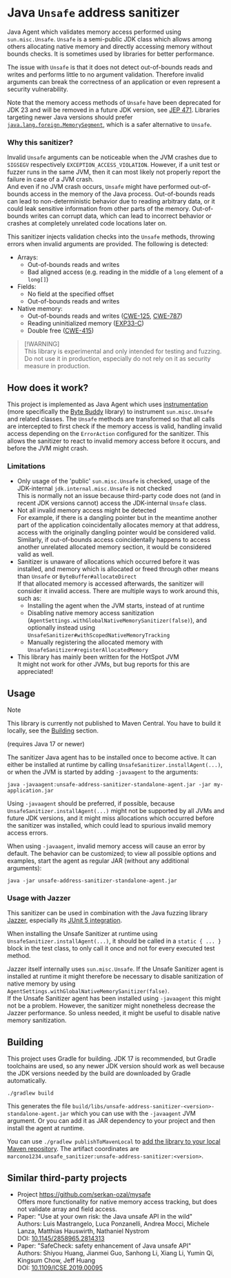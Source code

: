 # Java `Unsafe` address sanitizer

Java Agent which validates memory access performed using `sun.misc.Unsafe`. `Unsafe` is a semi-public JDK class
which allows among others allocating native memory and directly accessing memory without bounds checks. It is
sometimes used by libraries for better performance.

The issue with `Unsafe` is that it does not detect out-of-bounds reads and writes and performs little to no argument
validation. Therefore invalid arguments can break the correctness of an application or even represent a security
vulnerability.

Note that the memory access methods of `Unsafe` have been deprecated for JDK 23 and will be removed in a future JDK
version, see [JEP 471](https://openjdk.org/jeps/471). Libraries targeting newer Java versions should prefer
[`java.lang.foreign.MemorySegment`](https://docs.oracle.com/en/java/javase/22/docs/api/java.base/java/lang/foreign/MemorySegment.html),
which is a safer alternative to `Unsafe`.

### Why this sanitizer?

Invalid `Unsafe` arguments can be noticeable when the JVM crashes due to `SIGSEGV` respectively
`EXCEPTION_ACCESS_VIOLATION`. However, if a unit test or fuzzer runs in the same JVM, then it can most likely not
properly report the failure in case of a JVM crash.\
And even if no JVM crash occurs, `Unsafe` might have performed out-of-bounds access in the memory of the Java
process. Out-of-bounds reads can lead to non-deterministic behavior due to reading arbitrary data, or it could
leak sensitive information from other parts of the memory. Out-of-bounds writes can corrupt data, which can
lead to incorrect behavior or crashes at completely unrelated code locations later on.

This sanitizer injects validation checks into the `Unsafe` methods, throwing errors when invalid arguments
are provided. The following is detected:

- Arrays:
  - Out-of-bounds reads and writes
  - Bad aligned access (e.g. reading in the middle of a `long` element of a `long[]`)
- Fields:
  - No field at the specified offset
  - Out-of-bounds reads and writes
- Native memory:
  - Out-of-bounds reads and writes ([CWE-125](https://cwe.mitre.org/data/definitions/125.html), [CWE-787](https://cwe.mitre.org/data/definitions/787.html))
  - Reading uninitialized memory ([EXP33-C](https://wiki.sei.cmu.edu/confluence/display/c/EXP33-C.+Do+not+read+uninitialized+memory))
  - Double free ([CWE-415](https://cwe.mitre.org/data/definitions/415.html))

> [!WARNING]\
> This library is experimental and only intended for testing and fuzzing. Do not use it in production, especially do
> not rely on it as security measure in production.

## How does it work?

This project is implemented as Java Agent which uses [instrumentation](https://docs.oracle.com/en/java/javase/17/docs/api/java.instrument/java/lang/instrument/package-summary.html)
(more specifically the [Byte Buddy](https://github.com/raphw/byte-buddy) library) to instrument `sun.misc.Unsafe` and
related classes. The `Unsafe` methods are transformed so that all calls are intercepted to first check if the memory
access is valid, handling invalid access depending on the `ErrorAction` configured for the sanitizer. This allows the
sanitizer to react to invalid memory access before it occurs, and before the JVM might crash.

### Limitations

- Only usage of the 'public' `sun.misc.Unsafe` is checked, usage of the JDK-internal `jdk.internal.misc.Unsafe` is not
  checked\
  This is normally not an issue because third-party code does not (and in recent JDK versions cannot) access the
  JDK-internal `Unsafe` class.
- Not all invalid memory access might be detected\
  For example, if there is a dangling pointer but in the meantime another part of the application coincidentally
  allocates memory at that address, access with the originally dangling pointer would be considered valid. Similarly,
  if out-of-bounds access coincidentally happens to access another unrelated allocated memory section, it would be
  considered valid as well.
- Sanitizer is unaware of allocations which occurred before it was installed, and memory which is allocated or freed
  through other means than `Unsafe` or `ByteBuffer#allocateDirect`\
  If that allocated memory is accessed afterwards, the sanitizer will consider it invalid access. There are multiple
  ways to work around this, such as:
   - Installing the agent when the JVM starts, instead of at runtime
   - Disabling native memory access sanitization (`AgentSettings.withGlobalNativeMemorySanitizer(false)`), and
     optionally instead using `UnsafeSanitizer#withScopedNativeMemoryTracking`
   - Manually registering the allocated memory with `UnsafeSanitizer#registerAllocatedMemory`
- This library has mainly been written for the HotSpot JVM\
  It might not work for other JVMs, but bug reports for this are appreciated!

## Usage

> [!NOTE]
> This library is currently not published to Maven Central. You have to build it locally, see the [Building](#building)
> section.

(requires Java 17 or newer)

The sanitizer Java agent has to be installed once to become active. It can either be installed at runtime by calling
`UnsafeSanitizer.installAgent(...)`, or when the JVM is started by adding `-javaagent` to the arguments:
```
java -javaagent:unsafe-address-sanitizer-standalone-agent.jar -jar my-application.jar
```

Using `-javaagent` should be preferred, if possible, because `UnsafeSanitizer.installAgent(...)` might not be supported
by all JVMs and future JDK versions, and it might miss allocations which occurred before the sanitizer was installed,
which could lead to spurious invalid memory access errors.

When using `-javaagent`, invalid memory access will cause an error by default. The behavior can be customized; to view
all possible options and examples, start the agent as regular JAR (without any additional arguments):
```
java -jar unsafe-address-sanitizer-standalone-agent.jar
```

### Usage with Jazzer

This sanitizer can be used in combination with the Java fuzzing library [Jazzer](https://github.com/CodeIntelligenceTesting/jazzer),
especially its [JUnit 5 integration](https://github.com/CodeIntelligenceTesting/jazzer?tab=readme-ov-file#junit-5).

When installing the Unsafe Sanitizer at runtime using `UnsafeSanitizer.installAgent(...)`, it should be called in a
`static { ... }` block in the test class, to only call it once and not for every executed test method.

Jazzer itself internally uses `sun.misc.Unsafe`. If the Unsafe Sanitizer agent is installed at runtime it might
therefore be necessary to disable sanitization of native memory by using `AgentSettings.withGlobalNativeMemorySanitizer(false)`.\
If the Unsafe Sanitizer agent has been installed using `-javaagent` this might not be a problem. However, the
sanitizer might nonetheless decrease the Jazzer performance. So unless needed, it might be useful to disable native
memory sanitization.

## Building

This project uses Gradle for building. JDK 17 is recommended, but Gradle toolchains are used, so any newer JDK version
should work as well because the JDK versions needed by the build are downloaded by Gradle automatically.

```
./gradlew build
```

This generates the file `build/libs/unsafe-address-sanitizer-<version>-standalone-agent.jar` which you can use with the
`-javaagent` JVM argument. Or you can add it as JAR dependency to your project and then install the agent at runtime.

You can use `./gradlew publishToMavenLocal` to [add the library to your local Maven repository](https://docs.gradle.org/current/userguide/publishing_maven.html#publishing_maven:install).
The artifact coordinates are `marcono1234.unsafe_sanitizer:unsafe-address-sanitizer:<version>`.

## Similar third-party projects

- Project https://github.com/serkan-ozal/mysafe \
  Offers more functionality for native memory access tracking, but does not validate array and field access.
- Paper: "Use at your own risk: the Java unsafe API in the wild"\
  Authors: Luis Mastrangelo, Luca Ponzanelli, Andrea Mocci, Michele Lanza, Matthias Hauswirth, Nathaniel Nystrom\
  DOI: [10.1145/2858965.2814313](https://doi.org/10.1145/2858965.2814313)
- Paper: "SafeCheck: safety enhancement of Java unsafe API"\
  Authors: Shiyou Huang, Jianmei Guo, Sanhong Li, Xiang Li, Yumin Qi, Kingsum Chow, Jeff Huang\
  DOI: [10.1109/ICSE.2019.00095](https://doi.org/10.1109/ICSE.2019.00095)
